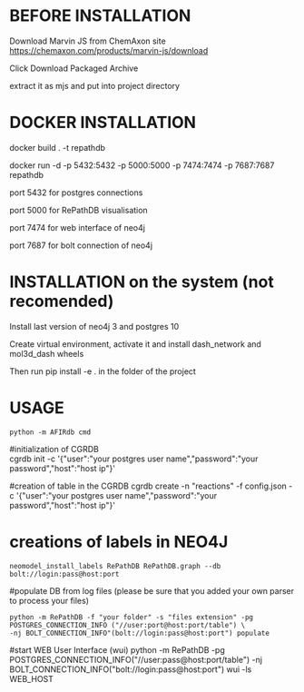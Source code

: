BEFORE INSTALLATION
=====
Download Marvin JS from ChemAxon site https://chemaxon.com/products/marvin-js/download

Click Download Packaged Archive

extract it as mjs and put into project directory

DOCKER INSTALLATION
=====
docker build . -t repathdb

docker run -d -p 5432:5432 -p 5000:5000 -p 7474:7474 -p 7687:7687 repathdb

port 5432 for postgres connections

port 5000 for RePathDB visualisation

port 7474 for web interface of neo4j

port 7687 for bolt connection of neo4j

INSTALLATION on the system (not recomended)
=====

Install last version of neo4j 3 and postgres 10

Create virtual environment, activate it and install dash_network and mol3d_dash wheels

Then run pip install -e .  in the folder of the project 

USAGE
=====

    python -m AFIRdb cmd
#initialization of CGRDB  
    cgrdb init  -c '{"user":"your postgres user name","password":"your password","host":"host ip"}'

#creation of table in the CGRDB
    cgrdb create -n "reactions" -f config.json -c '{"user":"your postgres user name","password":"your password","host":"host ip"}'

# creations of labels in NEO4J
    neomodel_install_labels RePathDB RePathDB.graph --db bolt://login:pass@host:port
#populate DB from log files (please be sure that you added your own parser to process your files)

    python -m RePathDB -f "your folder" -s "files extension" -pg POSTGRES_CONNECTION_INFO ("//user:port@host:port/table") \
    -nj BOLT_CONNECTION_INFO"(bolt://login:pass@host:port") populate
#start WEB User Interface (wui)
    python -m RePathDB  -pg POSTGRES_CONNECTION_INFO("//user:pass@host:port/table") -nj BOLT_CONNECTION_INFO("bolt://login:pass@host:port") wui -ls WEB_HOST


